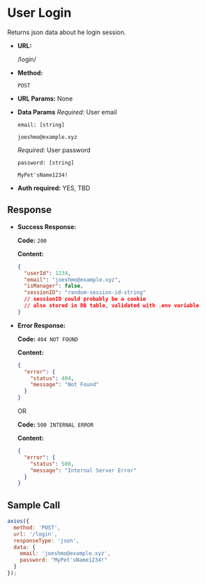 # User Login

Returns json data about he login session.

- **URL:**

  /login/

- **Method:**

  `POST`

- **URL Params:**
  None

- **Data Params**
  _Required:_ User email

  `email: [string]`

  `joeshmo@example.xyz`

  _Required:_ User password

  `password: [string]`

  `MyPet'sName1234!`

- **Auth required:** YES, TBD
<!-- Bearer token or express-session seem pretty easy -->
<!-- Can set in Authorization header or something, then validate with each request -->

## Response

- **Success Response:**

  **Code:** `200`

  **Content:**

  ```json
  {
    "userId": 1234,
    "email": "joeshmo@example.xyz",
    "isManager": false,
    "sessionID": "random-session-id-string"
    // sessionID could probably be a cookie
    // also stored in DB table, validated with .env variable
  }
  ```

- **Error Response:**

  **Code:** `404 NOT FOUND`

  **Content:**

  ```json
  {
    "error": {
      "status": 404,
      "message": "Not Found"
    }
  }
  ```

  OR

  **Code:** `500 INTERNAL ERROR`

  **Content:**

  ```json
  {
    "error": {
      "status": 500,
      "message": "Internal Server Error"
    }
  }
  ```

## Sample Call

```javascript
axios({
  method: 'POST',
  url: '/login',
  responseType: 'json',
  data: {
    email: 'joeshmo@example.xyz',
    password: "MyPet'sName1234!"
  }
});
```